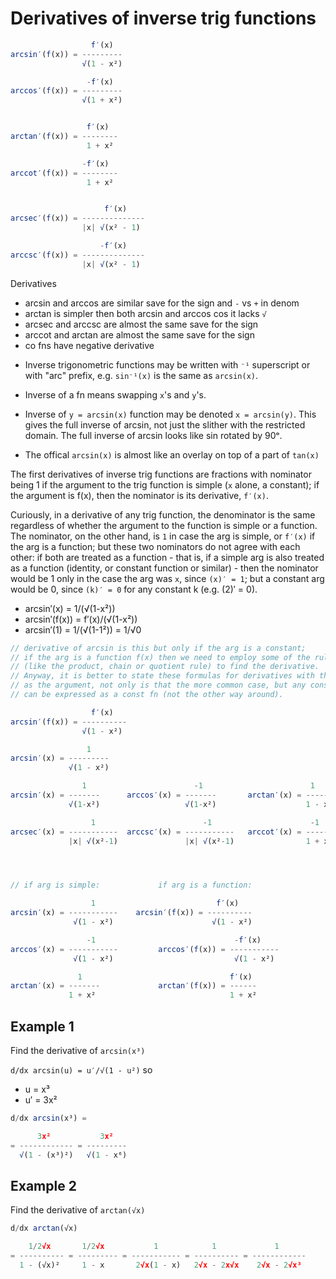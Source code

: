 # Derivatives of inverse trig functions

```js
                  f′(x)
arcsin′(f(x)) = ---------
                √(1 - x²)

                 -f′(x)
arccos′(f(x)) = ---------
                √(1 + x²)


                 f′(x)
arctan′(f(x)) = --------
                 1 + x²

                -f′(x)
arccot′(f(x)) = --------
                 1 + x²


                     f′(x)
arcsec′(f(x)) = --------------
                |x| √(x² - 1)

                    -f′(x)
arccsc′(f(x)) = --------------
                |x| √(x² - 1)
```

Derivatives
- arcsin and arccos are similar save for the sign and `-` vs `+` in denom
- arctan is simpler then both arcsin and arccos cos it lacks `√`
- arcsec and arccsc are almost the same save for the sign
- arccot and arctan are almost the same save for the sign
- co fns have negative derivative



* Inverse trigonometric functions may be written with `⁻¹` superscript or with "arc" prefix, e.g. `sin⁻¹(x)` is the same as `arcsin(x)`.

* Inverse of a fn means swapping `x`'s and `y`'s.
* Inverse of `y = arcsin(x)` function may be denoted `x = arcsin(y)`. This gives the full inverse of arcsin, not just the slither with the restricted domain. The full inverse of arcsin looks like sin rotated by 90ᵒ.
* The offical `arcsin(x)` is almost like an overlay on top of a part of `tan(x)`




The first derivatives of inverse trig functions are fractions with nominator being 1 if the argument to the trig function is simple (`x` alone, a constant); if the argument is f(x), then the nominator is its derivative, `f′(x)`.

Curiously, in a derivative of any trig function, the denominator is the same regardless of whether the argument to the function is simple or a function. The nominator, on the other hand, is `1` in case the arg is simple, or `f′(x)` if the arg is a function; but these two nominators do not agree with each other: if both are treated as a function - that is, if a simple arg is also treated as a function (identity, or constant function or similar) - then the nominator would be 1 only in the case the arg was `x`, since `(x)′ = 1`; but a constant arg would be 0, since `(k)′ = 0` for any constant k (e.g. (2)′ = 0).

- arcsin′(x) = 1/(√(1-x²))
- arcsin′(f(x)) = f′(x)/(√(1-x²))
- arcsin′(1) = 1/(√(1-1²)) = 1/√0




```js
// derivative of arcsin is this but only if the arg is a constant;
// if the arg is a function f(x) then we need to employ some of the rules
// (like the product, chain or quotient rule) to find the derivative.
// Anyway, it is better to state these formulas for derivatives with the fn
// as the argument, not only is that the more common case, but any constant
// can be expressed as a const fn (not the other way around).

                  f′(x)
arcsin′(f(x)) = ----------
                √(1 - x²)

                 1
arcsin′(x) = ---------
             √(1 - x²)

                1                        -1                        1
arcsin′(x) = -------      arccos′(x) = -------       arctan′(x) = ------
             √(1-x²)                   √(1-x²)                    1 - x²

                  1                        -1                      -1
arcsec′(x) = -----------  arccsc′(x) = -----------   arccot′(x) = ------
             |x| √(x²-1)               |x| √(x²-1)                1 + x²




// if arg is simple:             if arg is a function:

                  1                           f′(x)
arcsin′(x) = -----------    arcsin′(f(x)) = ----------
              √(1 - x²)                      √(1 - x²)

                 -1                               -f′(x)
arccos′(x) = -----------         arccos′(f(x)) = -----------
              √(1 - x²)                           √(1 - x²)

               1                                 f′(x)
arctan′(x) = -------             arctan′(f(x)) = ------
             1 + x²                              1 + x²
```


## Example 1

Find the derivative of `arcsin(x³)`

`d/dx arcsin(u) = u′/√(1 - u²)` so
- u = x³
- u′ = 3x²

```js
d/dx arcsin(x³) =

      3x²           3x²
= ------------ = ---------
  √(1 - (x³)²)   √(1 - x⁶)
```

## Example 2

Find the derivative of `arctan(√x)`

```js
d/dx arctan(√x)

    1/2√x       1/2√x           1            1             1
= ---------- = --------- = ----------- = ---------- = ------------
  1 - (√x)²     1 - x       2√x(1 - x)   2√x - 2x√x    2√x - 2√x³
```

